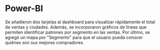 # Power-BI
Se añadieron dos tarjetas al dashboard para visualizar rápidamente el total de ventas y ciudades. Además, se incorporaron gráficos de líneas que permiten identificar patrones por segmento en las ventas. Por último, se agregó un mapa por "Segmento" para que el usuario pueda conocer quiénes son sus mejores compradores.
